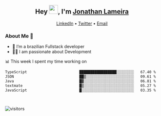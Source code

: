 <h2 align="center">Hey <img src="https://github.com/TheDudeThatCode/TheDudeThatCode/blob/master/Assets/Hi.gif" width="29">, I'm <a href="https://www.linkedin.com/in/jonathanlameira/">Jonathan Lameira</a></h2>
<p align="center">
  <a href="https://www.linkedin.com/in/jonathanlameira/">LinkedIn</a> •
  <a href="https://twitter.com/jlameira">Twitter</a> •
  <a href="mailto:jlameira@gmail.com">Email</a>
</p>

### About Me 🚀
- 🌱  I’m a brazilian Fullstack developer</br>
- 👨‍💻  I am passionate about Development</br>

<!-- ![Jonathan Lameira github stats](https://github-readme-stats.vercel.app/api?username=jlameirameli&show_icons=true&hide_border=true)&nbsp;&nbsp; -->

📊 This week I spent my time working on
<!--START_SECTION:waka-->

```txt
TypeScript                        █████████████████░░░░░░░░   67.40 %
JSON                              ██▒░░░░░░░░░░░░░░░░░░░░░░   09.61 %
Java                              █▓░░░░░░░░░░░░░░░░░░░░░░░   06.81 %
textmate                          █▒░░░░░░░░░░░░░░░░░░░░░░░   05.27 %
JavaScript                        █░░░░░░░░░░░░░░░░░░░░░░░░   03.35 %
```

<!--END_SECTION:waka-->

<br />

![visitors](https://visitor-badge.laobi.icu/badge?page_id=jlameira.jlameira)
